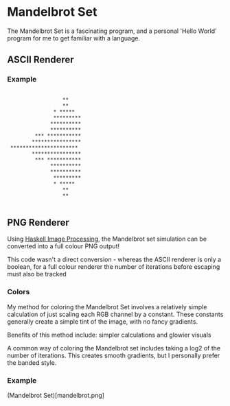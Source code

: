# Mandelbrot Set
The Mandelbrot Set is a fascinating program, and a personal 'Hello World' program for me to get familiar with a language.

## ASCII Renderer
### Example
```

                  **
                  **
               * *****
               *********
              **********
              **********
         *** ***********
        ****************
 **********************
        ****************
         *** ***********
              **********
              **********
               *********
               * *****
                  **
                  **
                  
```

## PNG Renderer
Using [Haskell Image Processing](http://hackage.haskell.org/package/hip), the Mandelbrot set simulation can be converted into a full colour PNG output!

This code wasn't a direct conversion - whereas the ASCII renderer is only a boolean, for a full colour renderer the number of iterations before escaping must also be tracked

### Colors
My method for coloring the Mandelbrot Set involves a relatively simple calculation of just scaling each RGB channel by a constant. These constants generally create a simple tint of the image, with no fancy gradients.

Benefits of this method include: simpler calculations and glowier visuals

A common way of coloring the Mandelbrot set includes taking a log2 of the number of iterations. This creates smooth gradients, but I personally prefer the banded style.

### Example
(Mandelbrot Set)[mandelbrot.png]